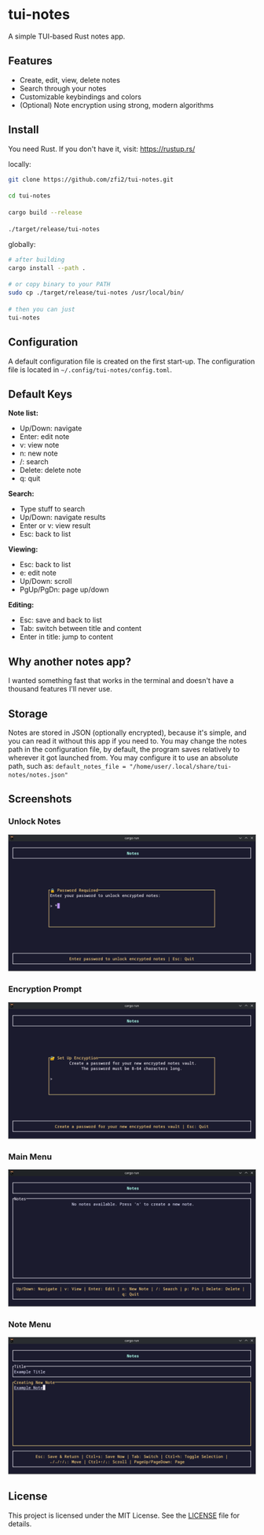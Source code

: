 # tui-notes

A simple TUI-based Rust notes app.

## Features

- Create, edit, view, delete notes
- Search through your notes
- Customizable keybindings and colors
- (Optional) Note encryption using strong, modern algorithms

## Install

You need Rust. If you don't have it, visit: https://rustup.rs/

locally:
```bash
git clone https://github.com/zfi2/tui-notes.git
 
cd tui-notes

cargo build --release

./target/release/tui-notes
```

globally:
```bash
# after building
cargo install --path .

# or copy binary to your PATH
sudo cp ./target/release/tui-notes /usr/local/bin/

# then you can just
tui-notes
```

## Configuration

A default configuration file is created on the first start-up.
The configuration file is located in `~/.config/tui-notes/config.toml`.

## Default Keys

**Note list:**
- Up/Down: navigate
- Enter: edit note
- v: view note  
- n: new note
- /: search
- Delete: delete note
- q: quit

**Search:**
- Type stuff to search
- Up/Down: navigate results
- Enter or v: view result
- Esc: back to list

**Viewing:**
- Esc: back to list
- e: edit note
- Up/Down: scroll
- PgUp/PgDn: page up/down

**Editing:**
- Esc: save and back to list
- Tab: switch between title and content
- Enter in title: jump to content

## Why another notes app?

I wanted something fast that works in the terminal and doesn't have a thousand features I'll never use.

## Storage

Notes are stored in JSON (optionally encrypted), because it's simple, and you can read it without this app if you need to.
You may change the notes path in the configuration file, by default, the program saves relatively to wherever it got launched from.
You may configure it to use an absolute path, such as: `default_notes_file = "/home/user/.local/share/tui-notes/notes.json"`


## Screenshots

### Unlock Notes
![Unlock Notes](screenshots/unlock_notes.png)

### Encryption Prompt
![Encryption Prompt](screenshots/encryption_prompt.png)

### Main Menu
![Main Menu](screenshots/main_menu.png)

### Note Menu
![Note Menu](screenshots/note_menu.png)
## License

This project is licensed under the MIT License. See the [LICENSE](LICENSE) file for details.
